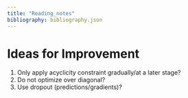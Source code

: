 ```yaml
---
title: "Reading_notes"
bibliography: bibliography.json
---
```



# Ideas for Improvement
1. Only apply acyclicity constraint gradually/at a later stage?
2. Do not optimize over diagonal?
3. Use dropout (predictions/gradients)?